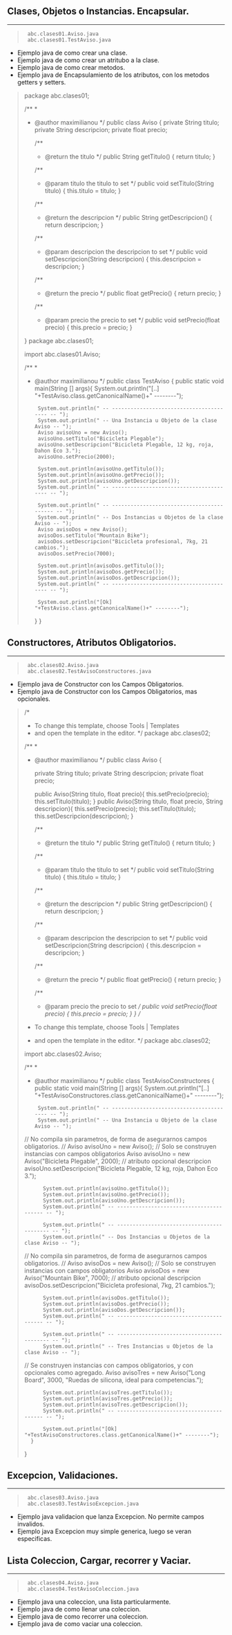 ##  Clases, Objetos o Instancias. Encapsular.
-----
>      abc.clases01.Aviso.java
>      abc.clases01.TestAviso.java

* Ejemplo java de como crear una clase.
* Ejemplo java de como crear un atritubo a la clase.
* Ejemplo java de como crear metodos.
* Ejemplo java de Encapsulamiento de los atributos, con los metodos getters y setters.
>   package abc.clases01;
>   
>   /**
>    *
>    * @author maximilianou
>    */
>   public class Aviso {
>       private String titulo;
>       private String descripcion;
>       private float precio;
>   
>       /**
>        * @return the titulo
>        */
>       public String getTitulo() {
>           return titulo;
>       }
>   
>       /**
>        * @param titulo the titulo to set
>        */
>       public void setTitulo(String titulo) {
>           this.titulo = titulo;
>       }
>   
>       /**
>        * @return the descripcion
>        */
>       public String getDescripcion() {
>           return descripcion;
>       }
>   
>       /**
>        * @param descripcion the descripcion to set
>        */
>       public void setDescripcion(String descripcion) {
>           this.descripcion = descripcion;
>       }
>   
>       /**
>        * @return the precio
>        */
>       public float getPrecio() {
>           return precio;
>       }
>   
>       /**
>        * @param precio the precio to set
>        */
>       public void setPrecio(float precio) {
>           this.precio = precio;
>       }
>   
>   }
>   package abc.clases01;
>   
>   import abc.clases01.Aviso;
>   
>   /**
>    *
>    * @author maximilianou
>    */
>   public class TestAviso {
>       public static void main(String [] args){
>           System.out.println("[..] "+TestAviso.class.getCanonicalName()+" --------");
>           
>           System.out.println(" -- ---------------------------------------- -- ");
>           System.out.println(" -- Una Instancia u Objeto de la clase Aviso -- ");
>           Aviso avisoUno = new Aviso();
>           avisoUno.setTitulo("Bicicleta Plegable");
>           avisoUno.setDescripcion("Bicicleta Plegable, 12 kg, roja, Dahon Eco 3.");
>           avisoUno.setPrecio(2000);
>           
>           System.out.println(avisoUno.getTitulo());
>           System.out.println(avisoUno.getPrecio());
>           System.out.println(avisoUno.getDescripcion());
>           System.out.println(" -- ---------------------------------------- -- ");
>           
>           System.out.println(" -- ------------------------------------------ -- ");
>           System.out.println(" -- Dos Instancias u Objetos de la clase Aviso -- ");
>           Aviso avisoDos = new Aviso();
>           avisoDos.setTitulo("Mountain Bike");
>           avisoDos.setDescripcion("Bicicleta profesional, 7kg, 21 cambios.");
>           avisoDos.setPrecio(7000);
>           
>           System.out.println(avisoDos.getTitulo());
>           System.out.println(avisoDos.getPrecio());
>           System.out.println(avisoDos.getDescripcion());
>           System.out.println(" -- ---------------------------------------- -- ");
>   
>           System.out.println("[Ok] "+TestAviso.class.getCanonicalName()+" --------");
>       }
>   }
##  Constructores, Atributos Obligatorios.
-----
>      abc.clases02.Aviso.java
>      abc.clases02.TestAvisoConstructores.java

* Ejemplo java de Constructor con los Campos Obligatorios.
* Ejemplo java de Constructor con los Campos Obligatorios, mas opcionales.

>   /*
>    * To change this template, choose Tools | Templates
>    * and open the template in the editor.
>    */
>   package abc.clases02;
>   
>   /**
>    *
>    * @author maximilianou
>    */
>   public class Aviso {
>   
>       private String titulo;
>       private String descripcion;
>       private float precio;
>   
>       public Aviso(String titulo, float precio){
>           this.setPrecio(precio);
>           this.setTitulo(titulo);
>       }
>       public Aviso(String titulo, float precio, String descripcion){
>           this.setPrecio(precio);
>           this.setTitulo(titulo);
>           this.setDescripcion(descripcion);
>       }
>       
>       /**
>        * @return the titulo
>        */
>       public String getTitulo() {
>           return titulo;
>       }
>   
>       /**
>        * @param titulo the titulo to set
>        */
>       public void setTitulo(String titulo) {
>           this.titulo = titulo;
>       }
>   
>       /**
>        * @return the descripcion
>        */
>       public String getDescripcion() {
>           return descripcion;
>       }
>   
>       /**
>        * @param descripcion the descripcion to set
>        */
>       public void setDescripcion(String descripcion) {
>           this.descripcion = descripcion;
>       }
>   
>       /**
>        * @return the precio
>        */
>       public float getPrecio() {
>           return precio;
>       }
>   
>       /**
>        * @param precio the precio to set
>        */
>       public void setPrecio(float precio) {
>           this.precio = precio;
>       }
>   }
>   /*
>    * To change this template, choose Tools | Templates
>    * and open the template in the editor.
>    */
>   package abc.clases02;
>   
>   import abc.clases02.Aviso;
>   
>   /**
>    *
>    * @author maximilianou
>    */
>   public class TestAvisoConstructores {
>          public static void main(String [] args){
>           System.out.println("[..] "+TestAvisoConstructores.class.getCanonicalName()+" --------");
>           
>           System.out.println(" -- ---------------------------------------- -- ");
>           System.out.println(" -- Una Instancia u Objeto de la clase Aviso -- ");
>   // No compila sin parametros, de forma de asegurarnos campos obligatorios.
>   //        Aviso avisoUno = new Aviso();
>   // Solo se construyen instancias con campos obligatorios
>           Aviso avisoUno = new Aviso("Bicicleta Plegable", 2000);
>           // atributo opcional descripcion
>           avisoUno.setDescripcion("Bicicleta Plegable, 12 kg, roja, Dahon Eco 3.");
>           
>           System.out.println(avisoUno.getTitulo());
>           System.out.println(avisoUno.getPrecio());
>           System.out.println(avisoUno.getDescripcion());
>           System.out.println(" -- ---------------------------------------- -- ");
>           
>           System.out.println(" -- ------------------------------------------ -- ");
>           System.out.println(" -- Dos Instancias u Objetos de la clase Aviso -- ");
>           
>   // No compila sin parametros, de forma de asegurarnos campos obligatorios.
>   //        Aviso avisoDos = new Aviso();
>   // Solo se construyen instancias con campos obligatorios
>           Aviso avisoDos = new Aviso("Mountain Bike", 7000);
>           // atributo opcional descripcion
>           avisoDos.setDescripcion("Bicicleta profesional, 7kg, 21 cambios.");
>           
>           System.out.println(avisoDos.getTitulo());
>           System.out.println(avisoDos.getPrecio());
>           System.out.println(avisoDos.getDescripcion());
>           System.out.println(" -- ---------------------------------------- -- ");
>   
>           System.out.println(" -- ------------------------------------------ -- ");
>           System.out.println(" -- Tres Instancias u Objetos de la clase Aviso -- ");
>           
>   // Se construyen instancias con campos obligatorios, y con opcionales como agregado.
>           Aviso avisoTres = new Aviso("Long Board", 3000, "Ruedas de silicona, ideal para competencias.");
>           
>           System.out.println(avisoTres.getTitulo());
>           System.out.println(avisoTres.getPrecio());
>           System.out.println(avisoTres.getDescripcion());
>           System.out.println(" -- ---------------------------------------- -- ");
>   
>           System.out.println("[Ok] "+TestAvisoConstructores.class.getCanonicalName()+" --------");
>       }
>    
>   }
##  Excepcion, Validaciones.
-----
>      abc.clases03.Aviso.java
>      abc.clases03.TestAvisoExcepcion.java

* Ejemplo java validacion que lanza Excepcion. No permite campos invalidos.
* Ejemplo java Excepcion muy simple generica, luego se veran especificas.

##  Lista Coleccion, Cargar, recorrer y Vaciar.
-----
>      abc.clases04.Aviso.java
>      abc.clases04.TestAvisoColeccion.java

* Ejemplo java una coleccion, una lista particularmente.
* Ejemplo java de como llenar una coleccion.
* Ejemplo java de como recorrer una coleccion.
* Ejemplo java de como vaciar una coleccion.

